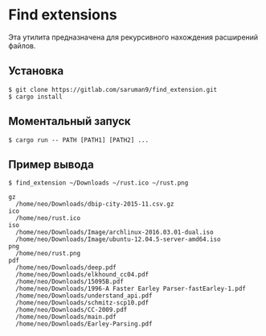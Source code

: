 Find extensions
================

Эта утилита предназначена для рекурсивного нахождения расширений файлов.

Установка
---------------------
```
$ git clone https://gitlab.com/saruman9/find_extension.git
$ cargo install
```

Моментальный запуск
-------------------
```
$ cargo run -- PATH [PATH1] [PATH2] ...
```

Пример вывода
-------------
```
$ find_extension ~/Downloads ~/rust.ico ~/rust.png
```
```
gz
  /home/neo/Downloads/dbip-city-2015-11.csv.gz
ico
  /home/neo/rust.ico
iso
  /home/neo/Downloads/Image/archlinux-2016.03.01-dual.iso
  /home/neo/Downloads/Image/ubuntu-12.04.5-server-amd64.iso
png
  /home/neo/rust.png
pdf
  /home/neo/Downloads/deep.pdf
  /home/neo/Downloads/elkhound_cc04.pdf
  /home/neo/Downloads/15095B.pdf
  /home/neo/Downloads/1996-A Faster Earley Parser-fastEarley-1.pdf
  /home/neo/Downloads/understand_api.pdf
  /home/neo/Downloads/schmitz-scp10.pdf
  /home/neo/Downloads/CC-2009.pdf
  /home/neo/Downloads/main.pdf
  /home/neo/Downloads/Earley-Parsing.pdf
```
